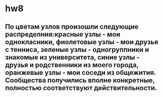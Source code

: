 # hw8
## По цветам узлов произошли следующие распределния:красные узлы - мои однокласники, фиолетовые узлы - мои друзья с тенниса, зеленые узлы - одногруппники и знакомые из университета, синие узлы - друзья и родственники из моего города, оранжевые узлы - мои соседи из общежития. Сообщества получились вполне конкретные, полностью соответствуют действительности.
